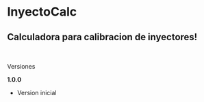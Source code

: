 <h1>InyectoCalc</h1>
<h2>Calculadora para calibracion de inyectores!</h2>

<br>
<p>Versiones</p>

<strong>1.0.0</strong>
<ul>
<li>Version inicial</li>
</ul>
